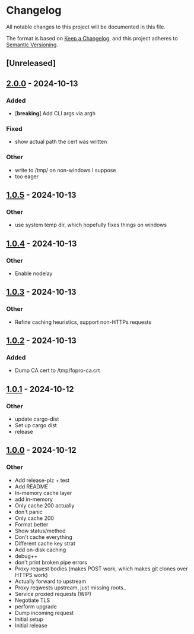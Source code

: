 # Changelog

All notable changes to this project will be documented in this file.

The format is based on [Keep a Changelog](https://keepachangelog.com/en/1.0.0/),
and this project adheres to [Semantic Versioning](https://semver.org/spec/v2.0.0.html).

## [Unreleased]

## [2.0.0](https://github.com/bearcove/fopro/compare/v1.0.5...v2.0.0) - 2024-10-13

### Added

- [**breaking**] Add CLI args via argh

### Fixed

- show actual path the cert was written

### Other

- write to /tmp/ on non-windows I suppose
- too eager

## [1.0.5](https://github.com/bearcove/fopro/compare/v1.0.4...v1.0.5) - 2024-10-13

### Other

- use system temp dir, which hopefully fixes things on windows

## [1.0.4](https://github.com/bearcove/fopro/compare/v1.0.3...v1.0.4) - 2024-10-13

### Other

- Enable nodelay

## [1.0.3](https://github.com/bearcove/fopro/compare/v1.0.2...v1.0.3) - 2024-10-13

### Other

- Refine caching heuristics, support non-HTTPs requests

## [1.0.2](https://github.com/bearcove/fopro/compare/v1.0.1...v1.0.2) - 2024-10-13

### Added

- Dump CA cert to /tmp/fopro-ca.crt

## [1.0.1](https://github.com/bearcove/fopro/compare/v1.0.0...v1.0.1) - 2024-10-12

### Other

- update cargo-dist
- Set up cargo dist
- release

## [1.0.0](https://github.com/bearcove/fopro/releases/tag/v1.0.0) - 2024-10-12

### Other

- Add release-plz + test
- Add README
- In-memory cache layer
- add in-memory
- Only cache 200 actually
- don't panic
- Only cache 200
- Format better
- Show status/method
- Don't cache everything
- Different cache key strat
- Add on-disk caching
- debug++
- don't print broken pipe errors
- Proxy request bodies (makes POST work, which makes git clones over HTTPS work)
- Actually forward to upstream
- Proxy reqwests upstream, just missing roots..
- Service proxied requests (WIP)
- Negotiate TLS
- perform upgrade
- Dump incoming request
- Initial setup
- Initial release
